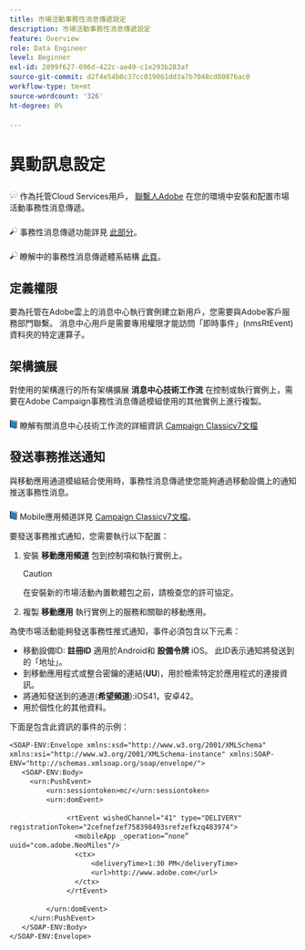 ```yaml
---
title: 市場活動事務性消息傳遞設定
description: 市場活動事務性消息傳遞設定
feature: Overview
role: Data Engineer
level: Beginner
exl-id: 2899f627-696d-422c-ae49-c1e293b283af
source-git-commit: d2f4e54b0c37cc019061dd3a7b7048cd80876ac0
workflow-type: tm+mt
source-wordcount: '326'
ht-degree: 0%

---
```


# 異動訊息設定

![](../assets/do-not-localize/speech.png)  作為托管Cloud Services用戶， [聯繫人Adobe](../start/campaign-faq.md#support) 在您的環境中安裝和配置市場活動事務性消息傳遞。

![](../assets/do-not-localize/glass.png) 事務性消息傳遞功能詳見 [此部分](../send/transactional.md)。

![](../assets/do-not-localize/glass.png) 瞭解中的事務性消息傳遞體系結構 [此頁](../dev/architecture.md)。

## 定義權限

要為托管在Adobe雲上的消息中心執行實例建立新用戶，您需要與Adobe客戶服務部門聯繫。 消息中心用戶是需要專用權限才能訪問「即時事件」(nmsRtEvent)資料夾的特定運算子。

## 架構擴展

對使用的架構進行的所有架構擴展 **消息中心技術工作流** 在控制或執行實例上，需要在Adobe Campaign事務性消息傳遞模組使用的其他實例上進行複製。

![](../assets/do-not-localize/book.png) 瞭解有關消息中心技術工作流的詳細資訊 [Campaign Classicv7文檔](https://experienceleague.adobe.com/docs/campaign-classic/using/transactional-messaging/configure-transactional-messaging/additional-configurations.html#technical-workflows)

## 發送事務推送通知

與移動應用通道模組結合使用時，事務性消息傳遞使您能夠通過移動設備上的通知推送事務性消息。

![](../assets/do-not-localize/book.png) Mobile應用頻道詳見 [Campaign Classicv7文檔](https://experienceleague.adobe.com/docs/campaign-classic/using/sending-messages/sending-push-notifications/about-mobile-app-channel.html?lang=en#sending-messages)。

要發送事務推式通知，您需要執行以下配置：

1. 安裝 **移動應用頻道** 包到控制項和執行實例上。

   >[!CAUTION]
   >
   >在安裝新的市場活動內置軟體包之前，請檢查您的許可協定。

1. 複製 **移動應用** 執行實例上的服務和關聯的移動應用。

為使市場活動能夠發送事務性推式通知，事件必須包含以下元素：

* 移動設備ID: **註冊ID** 適用於Android和 **設備令牌** iOS。 此ID表示通知將發送到的「地址」。
* 到移動應用程式或整合密鑰的連結(**UU**)，用於檢索特定於應用程式的連接資訊。
* 將通知發送到的通道(**希望頻道**):iOS41，安卓42。
* 用於個性化的其他資料。

下面是包含此資訊的事件的示例：

```
<SOAP-ENV:Envelope xmlns:xsd="http://www.w3.org/2001/XMLSchema" xmlns:xsi="http://www.w3.org/2001/XMLSchema-instance" xmlns:SOAP-ENV="http://schemas.xmlsoap.org/soap/envelope/">
   <SOAP-ENV:Body>
     <urn:PushEvent>
         <urn:sessiontoken>mc/</urn:sessiontoken>
         <urn:domEvent>

              <rtEvent wishedChannel="41" type="DELIVERY" registrationToken="2cefnefzef758398493srefzefkzq483974">
                <mobileApp _operation=”none” uuid="com.adobe.NeoMiles"/>
                <ctx>
                    <deliveryTime>1:30 PM</deliveryTime>
                    <url>http://www.adobe.com</url>
                </ctx>
              </rtEvent>

         </urn:domEvent>
     </urn:PushEvent>           
   </SOAP-ENV:Body>
</SOAP-ENV:Envelope>
```

